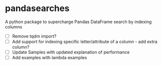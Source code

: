 # pandasearches
A python package to supercharge Pandas DataFrame search by indexing columns 

- [ ] Remove tqdm import?
- [ ] Add support for indexing specific letter/attribute of a column - add extra column?
- [ ] Update Samples with updated explanation of performance
- [ ] Add examples with lambda examples